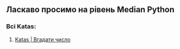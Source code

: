 ## Ласкаво просимо на рівень Median Python


### Всі Katas:

1. [Katas | Вгадати число](https://github.com/gopjak36/pythonkata/tree/master/ukr/Python%20Katas/2.%20Median%20Python/1.%20Katas)
